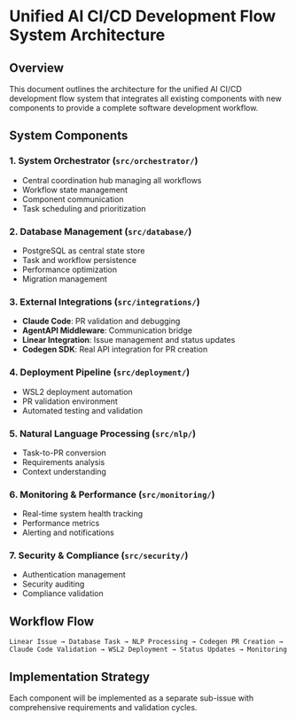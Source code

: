 # Unified AI CI/CD Development Flow System Architecture

## Overview

This document outlines the architecture for the unified AI CI/CD development flow system that integrates all existing components with new components to provide a complete software development workflow.

## System Components

### 1. System Orchestrator (`src/orchestrator/`)

- Central coordination hub managing all workflows
- Workflow state management
- Component communication
- Task scheduling and prioritization

### 2. Database Management (`src/database/`)

- PostgreSQL as central state store
- Task and workflow persistence
- Performance optimization
- Migration management

### 3. External Integrations (`src/integrations/`)

- **Claude Code**: PR validation and debugging
- **AgentAPI Middleware**: Communication bridge
- **Linear Integration**: Issue management and status updates
- **Codegen SDK**: Real API integration for PR creation

### 4. Deployment Pipeline (`src/deployment/`)

- WSL2 deployment automation
- PR validation environment
- Automated testing and validation

### 5. Natural Language Processing (`src/nlp/`)

- Task-to-PR conversion
- Requirements analysis
- Context understanding

### 6. Monitoring & Performance (`src/monitoring/`)

- Real-time system health tracking
- Performance metrics
- Alerting and notifications

### 7. Security & Compliance (`src/security/`)

- Authentication management
- Security auditing
- Compliance validation

## Workflow Flow

```
Linear Issue → Database Task → NLP Processing → Codegen PR Creation →
Claude Code Validation → WSL2 Deployment → Status Updates → Monitoring
```

## Implementation Strategy

Each component will be implemented as a separate sub-issue with comprehensive requirements and validation cycles.
